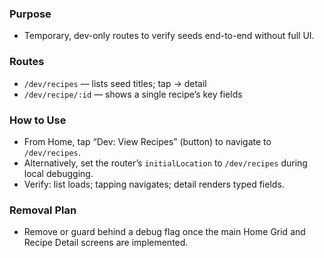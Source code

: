 ### Purpose
- Temporary, dev-only routes to verify seeds end-to-end without full UI.

### Routes
- `/dev/recipes` — lists seed titles; tap → detail
- `/dev/recipe/:id` — shows a single recipe’s key fields

### How to Use
- From Home, tap “Dev: View Recipes” (button) to navigate to `/dev/recipes`.
- Alternatively, set the router’s `initialLocation` to `/dev/recipes` during local debugging.
- Verify: list loads; tapping navigates; detail renders typed fields.

### Removal Plan
- Remove or guard behind a debug flag once the main Home Grid and Recipe Detail screens are implemented.

